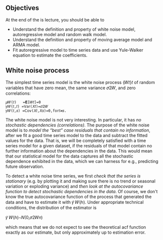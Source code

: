 ## Objectives

At the end of the is lecture, you should be able to

- Understand the definition and property of white noise model, autoregressive model and random walk model.
- Understand the definition and property of moving average model and ARMA model.
- Fit autoregressive model to time series data and use Yule-Walker equation to estimate the coefficients.

## White noise process
The simplest time series model is the white noise process {𝑊𝑡}𝑡 of random variables that have zero mean, the same variance 𝜎2𝑊, and zero correlations:

 	𝜇𝑊(𝑡)	=𝐄[𝑊𝑡]=0	 	 
 	𝛾𝑊(𝑡,𝑡)	=𝖵𝖺𝗋(𝑋𝑡)=𝜎2𝑊	 	 
 	𝛾𝑊(𝑡,𝑠)	=𝖢𝗈𝗏(𝑋𝑡,𝑋𝑠)=0,for𝑡≠𝑠.	 


The white noise model is not very interesting. In particular, it has *no stochastic dependencies (correlations)*. The purpose of the white noise model is to *model the “best" case residuals that contain no information*, after we fit a good time series model to the data and subtract the fitted values for the data. That is, we will be completely satisfied with a time series model for a given dataset, if the residuals of that model contain no further information about the dependencies in the data. This would mean that our statistical model for the data captures all the stochastic dependence exhibited in the data, which we can harness for e.g., predicting future observation.

To detect a white noise time series, we first *check that the series is stationary* (e.g. by plotting it and making sure there is no trend or seasonal variation or exploding variance) and *then look at the autocovariance function to detect stochastic dependencies in the data*. Of course, we don't know the true autocovariance function of the process that generated the data and have to estimate it with 𝛾̂ 𝑊(ℎ). Under appropriate technical conditions, the distribution of the estimator is

𝛾̂ 𝑊(ℎ)∼𝑁(0,𝜎2𝑊𝑛)
 
which means that we do not expect to see the theoretical acf function exactly as our estimate, but only approximately up to estimation error.



